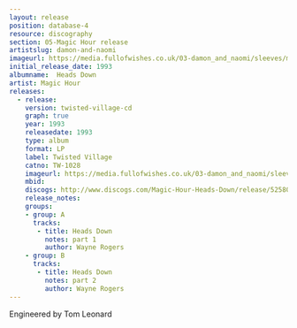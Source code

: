 ```yaml
---
layout: release
position: database-4
resource: discography
section: 05-Magic Hour release
artistslug: damon-and-naomi
imageurl: https://media.fullofwishes.co.uk/03-damon_and_naomi/sleeves/magichour_headsdown.jpg
initial_release_date: 1993
albumname:  Heads Down
artist: Magic Hour
releases:
  - release:
    version: twisted-village-cd
    graph: true
    year: 1993
    releasedate: 1993
    type: album
    format: LP
    label: Twisted Village
    catno: TW-1028
    imageurl: https://media.fullofwishes.co.uk/03-damon_and_naomi/sleeves/magichour_headsdown.jpg
    mbid:
    discogs: http://www.discogs.com/Magic-Hour-Heads-Down/release/525802
    release_notes:
    groups:
    - group: A
      tracks:
       - title: Heads Down
         notes: part 1
         author: Wayne Rogers
    - group: B
      tracks:
       - title: Heads Down
         notes: part 2
         author: Wayne Rogers
---
```

Engineered by Tom Leonard
